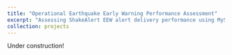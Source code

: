 ```yaml
---
title: "Operational Earthquake Early Warning Performance Assessment"
excerpt: "Assessing ShakeAlert EEW alert delivery performance using MyShake data <br/><img src='/images/eew_performance.png'>"
collection: projects
---
```


Under construction!
